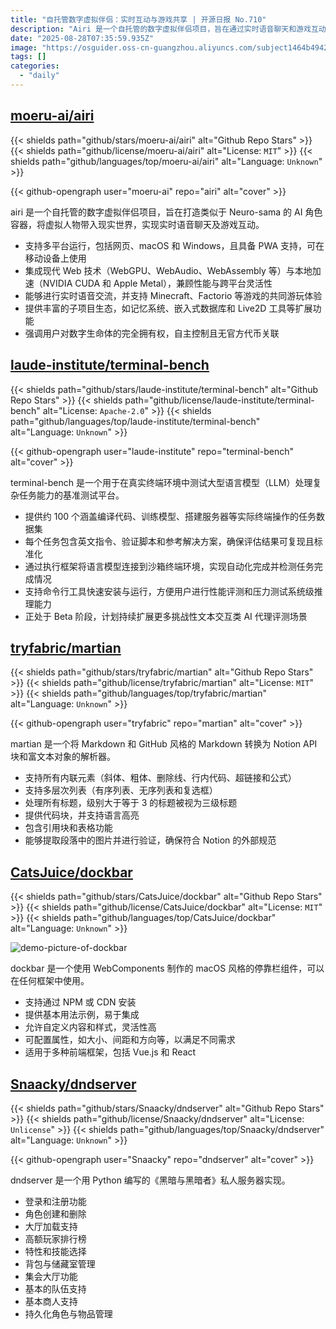 ```yaml
---
title: "自托管数字虚拟伴侣：实时互动与游戏共享 | 开源日报 No.710"
description: "Airi 是一个自托管的数字虚拟伴侣项目，旨在通过实时语音聊天和游戏互动将虚拟角色引入现实，支持多平台运行，集成现代 Web 技术和本地加速，提供丰富的扩展功能，强调用户对数字生命体的完全拥有权和自主控制。"
date: "2025-08-28T07:35:59.935Z"
image: "https://osguider.oss-cn-guangzhou.aliyuncs.com/subject1464b49423689c7d27c0e36199e6af2a.png"
tags: []
categories:
  - "daily"
---
```


## [moeru-ai/airi](https://github.com/moeru-ai/airi)

{{< shields path="github/stars/moeru-ai/airi" alt="Github Repo Stars" >}} {{< shields path="github/license/moeru-ai/airi" alt="License: `MIT`" >}} {{< shields path="github/languages/top/moeru-ai/airi" alt="Language: `Unknown`" >}}

{{< github-opengraph user="moeru-ai" repo="airi" alt="cover" >}}

airi 是一个自托管的数字虚拟伴侣项目，旨在打造类似于 Neuro-sama 的 AI 角色容器，将虚拟人物带入现实世界，实现实时语音聊天及游戏互动。

- 支持多平台运行，包括网页、macOS 和 Windows，且具备 PWA 支持，可在移动设备上使用
- 集成现代 Web 技术（WebGPU、WebAudio、WebAssembly 等）与本地加速（NVIDIA CUDA 和 Apple Metal），兼顾性能与跨平台灵活性
- 能够进行实时语音交流，并支持 Minecraft、Factorio 等游戏的共同游玩体验
- 提供丰富的子项目生态，如记忆系统、嵌入式数据库和 Live2D 工具等扩展功能
- 强调用户对数字生命体的完全拥有权，自主控制且无官方代币关联
  
## [laude-institute/terminal-bench](https://github.com/laude-institute/terminal-bench)

{{< shields path="github/stars/laude-institute/terminal-bench" alt="Github Repo Stars" >}} {{< shields path="github/license/laude-institute/terminal-bench" alt="License: `Apache-2.0`" >}} {{< shields path="github/languages/top/laude-institute/terminal-bench" alt="Language: `Unknown`" >}}

{{< github-opengraph user="laude-institute" repo="terminal-bench" alt="cover" >}}

terminal-bench 是一个用于在真实终端环境中测试大型语言模型（LLM）处理复杂任务能力的基准测试平台。

- 提供约 100 个涵盖编译代码、训练模型、搭建服务器等实际终端操作的任务数据集
- 每个任务包含英文指令、验证脚本和参考解决方案，确保评估结果可复现且标准化
- 通过执行框架将语言模型连接到沙箱终端环境，实现自动化完成并检测任务完成情况
- 支持命令行工具快速安装与运行，方便用户进行性能评测和压力测试系统级推理能力
- 正处于 Beta 阶段，计划持续扩展更多挑战性文本交互类 AI 代理评测场景
  
## [tryfabric/martian](https://github.com/tryfabric/martian)

{{< shields path="github/stars/tryfabric/martian" alt="Github Repo Stars" >}} {{< shields path="github/license/tryfabric/martian" alt="License: `MIT`" >}} {{< shields path="github/languages/top/tryfabric/martian" alt="Language: `Unknown`" >}}

{{< github-opengraph user="tryfabric" repo="martian" alt="cover" >}}

martian 是一个将 Markdown 和 GitHub 风格的 Markdown 转换为 Notion API 块和富文本对象的解析器。

- 支持所有内联元素（斜体、粗体、删除线、行内代码、超链接和公式）
- 支持多层次列表（有序列表、无序列表和复选框）
- 处理所有标题，级别大于等于 3 的标题被视为三级标题
- 提供代码块，并支持语言高亮
- 包含引用块和表格功能
- 能够提取段落中的图片并进行验证，确保符合 Notion 的外部规范
  
## [CatsJuice/dockbar](https://github.com/CatsJuice/dockbar)

{{< shields path="github/stars/CatsJuice/dockbar" alt="Github Repo Stars" >}} {{< shields path="github/license/CatsJuice/dockbar" alt="License: `MIT`" >}} {{< shields path="github/languages/top/CatsJuice/dockbar" alt="Language: `Unknown`" >}}

![demo-picture-of-dockbar](https://static.osguider.com/subject/github/CatsJuice/dockbar/39a3f31ab991ee7d58f649f154b085e7.svg)

dockbar 是一个使用 WebComponents 制作的 macOS 风格的停靠栏组件，可以在任何框架中使用。

- 支持通过 NPM 或 CDN 安装
- 提供基本用法示例，易于集成
- 允许自定义内容和样式，灵活性高
- 可配置属性，如大小、间距和方向等，以满足不同需求
- 适用于多种前端框架，包括 Vue.js 和 React
  
## [Snaacky/dndserver](https://github.com/Snaacky/dndserver)

{{< shields path="github/stars/Snaacky/dndserver" alt="Github Repo Stars" >}} {{< shields path="github/license/Snaacky/dndserver" alt="License: `Unlicense`" >}} {{< shields path="github/languages/top/Snaacky/dndserver" alt="Language: `Unknown`" >}}

{{< github-opengraph user="Snaacky" repo="dndserver" alt="cover" >}}

dndserver 是一个用 Python 编写的《黑暗与黑暗者》私人服务器实现。

- 登录和注册功能
- 角色创建和删除
- 大厅加载支持
- 高额玩家排行榜
- 特性和技能选择
- 背包与储藏室管理
- 集会大厅功能
- 基本的队伍支持
- 基本商人支持
- 持久化角色与物品管理
  
